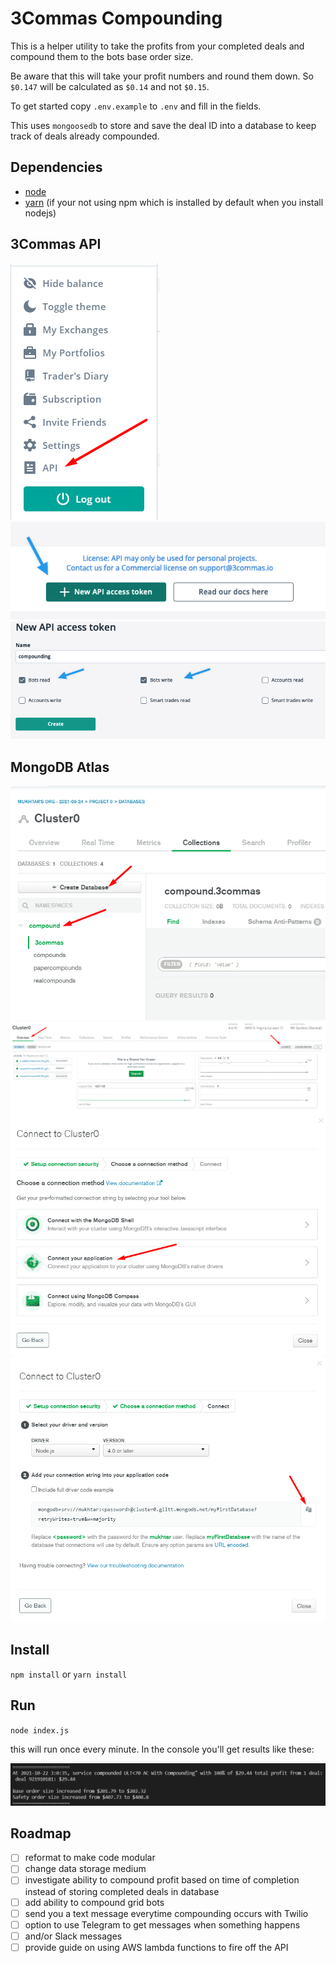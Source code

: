 # 3Commas Compounding

This is a helper utility to take the profits from your completed deals and compound them to the bots base order size.

Be aware that this will take your profit numbers and round them down. So `$0.147` will be calculated as `$0.14` and not `$0.15`.

To get started copy `.env.example` to `.env` and fill in the fields.

This uses `mongoosedb` to store and save the deal ID into a database to keep track of deals already compounded. 

## Dependencies
- [node](https://nodejs.org)
- [yarn](https://yarnpkg.com/) (if your not using npm which is installed by default when you install nodejs)

## 3Commas API
![create an API key in 3Commas](https://github.com/mukhtarworld/compounder/blob/updated_v3/img/step1.png?raw=true)
![create an API key in 3Commas](https://github.com/mukhtarworld/compounder/blob/updated_v3/img/step2.png?raw=true)
![create an API key in 3Commas](https://github.com/mukhtarworld/compounder/blob/updated_v3/img/step3.png?raw=true)

## MongoDB Atlas
![Get mongodb connection](https://github.com/mukhtarworld/compounder/blob/updated_v3/img/mongodb%20connect%204.png?raw=true)
![Get mongodb connection](https://github.com/mukhtarworld/compounder/blob/updated_v3/img/mongodb%20connect%201.png?raw=true)
![Get mongodb connection](https://github.com/mukhtarworld/compounder/blob/updated_v3/img/mongodb%20connect%202.png?raw=true)
![Get mongodb connection](https://github.com/mukhtarworld/compounder/blob/updated_v3/img/mongodb%20connect%203.png?raw=true)

## Install
`npm install` or `yarn install`

## Run
`node index.js`

this will run once every minute. In the console you'll get results like these:

![API output](https://github.com/mukhtarworld/compounder/blob/updated_v3/img/results.png?raw=true)

## Roadmap
- [ ] reformat to make code modular
- [ ] change data storage medium
- [ ] investigate ability to compound profit based on time of completion instead of storing completed deals in database
- [ ] add ability to compound grid bots
- [ ] send you a text message everytime compounding occurs with Twilio
- [ ] option to use Telegram to get messages when something happens
- [ ] and/or Slack messages
- [ ] provide guide on using AWS lambda functions to fire off the API
